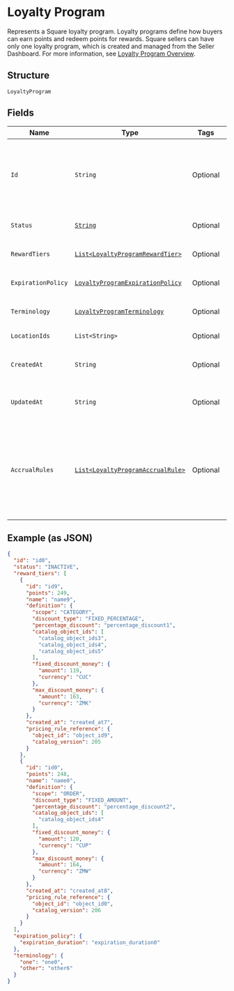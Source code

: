 
# Loyalty Program

Represents a Square loyalty program. Loyalty programs define how buyers can earn points and redeem points for rewards.
Square sellers can have only one loyalty program, which is created and managed from the Seller Dashboard.
For more information, see [Loyalty Program Overview](https://developer.squareup.com/docs/loyalty/overview).

## Structure

`LoyaltyProgram`

## Fields

| Name | Type | Tags | Description | Getter |
|  --- | --- | --- | --- | --- |
| `Id` | `String` | Optional | The Square-assigned ID of the loyalty program. Updates to<br>the loyalty program do not modify the identifier.<br>**Constraints**: *Maximum Length*: `36` | String getId() |
| `Status` | [`String`](../../doc/models/loyalty-program-status.md) | Optional | Indicates whether the program is currently active. | String getStatus() |
| `RewardTiers` | [`List<LoyaltyProgramRewardTier>`](../../doc/models/loyalty-program-reward-tier.md) | Optional | The list of rewards for buyers, sorted by ascending points. | List<LoyaltyProgramRewardTier> getRewardTiers() |
| `ExpirationPolicy` | [`LoyaltyProgramExpirationPolicy`](../../doc/models/loyalty-program-expiration-policy.md) | Optional | Describes when the loyalty program expires. | LoyaltyProgramExpirationPolicy getExpirationPolicy() |
| `Terminology` | [`LoyaltyProgramTerminology`](../../doc/models/loyalty-program-terminology.md) | Optional | Represents the naming used for loyalty points. | LoyaltyProgramTerminology getTerminology() |
| `LocationIds` | `List<String>` | Optional | The [locations](entity:Location) at which the program is active. | List<String> getLocationIds() |
| `CreatedAt` | `String` | Optional | The timestamp when the program was created, in RFC 3339 format. | String getCreatedAt() |
| `UpdatedAt` | `String` | Optional | The timestamp when the reward was last updated, in RFC 3339 format. | String getUpdatedAt() |
| `AccrualRules` | [`List<LoyaltyProgramAccrualRule>`](../../doc/models/loyalty-program-accrual-rule.md) | Optional | Defines how buyers can earn loyalty points from the base loyalty program.<br>To check for associated [loyalty promotions](entity:LoyaltyPromotion) that enable<br>buyers to earn extra points, call [ListLoyaltyPromotions](api-endpoint:Loyalty-ListLoyaltyPromotions). | List<LoyaltyProgramAccrualRule> getAccrualRules() |

## Example (as JSON)

```json
{
  "id": "id0",
  "status": "INACTIVE",
  "reward_tiers": [
    {
      "id": "id9",
      "points": 249,
      "name": "name9",
      "definition": {
        "scope": "CATEGORY",
        "discount_type": "FIXED_PERCENTAGE",
        "percentage_discount": "percentage_discount1",
        "catalog_object_ids": [
          "catalog_object_ids3",
          "catalog_object_ids4",
          "catalog_object_ids5"
        ],
        "fixed_discount_money": {
          "amount": 119,
          "currency": "CUC"
        },
        "max_discount_money": {
          "amount": 163,
          "currency": "ZMK"
        }
      },
      "created_at": "created_at7",
      "pricing_rule_reference": {
        "object_id": "object_id9",
        "catalog_version": 205
      }
    },
    {
      "id": "id0",
      "points": 248,
      "name": "name0",
      "definition": {
        "scope": "ORDER",
        "discount_type": "FIXED_AMOUNT",
        "percentage_discount": "percentage_discount2",
        "catalog_object_ids": [
          "catalog_object_ids4"
        ],
        "fixed_discount_money": {
          "amount": 120,
          "currency": "CUP"
        },
        "max_discount_money": {
          "amount": 164,
          "currency": "ZMW"
        }
      },
      "created_at": "created_at8",
      "pricing_rule_reference": {
        "object_id": "object_id0",
        "catalog_version": 206
      }
    }
  ],
  "expiration_policy": {
    "expiration_duration": "expiration_duration0"
  },
  "terminology": {
    "one": "one0",
    "other": "other6"
  }
}
```

